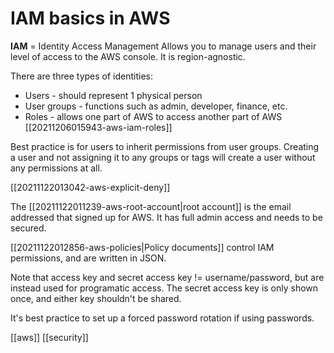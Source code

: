 # IAM basics in AWS

**IAM** = Identity Access Management
Allows you to manage users and their level of access to the AWS console. It is region-agnostic.

There are three types of identities:
- Users - should represent 1 physical person
- User groups - functions such as admin, developer, finance, etc.
- Roles - allows one part of AWS to access another part of AWS [[20211206015943-aws-iam-roles]]

Best practice is for users to inherit permissions from user groups. Creating a user and not assigning it to any groups or tags will create a user without any permissions at all.

[[20211122013042-aws-explicit-deny]]

The [[20211122011239-aws-root-account|root account]] is the email addressed that signed up for AWS. It has full admin access and needs to be secured.

[[20211122012856-aws-policies|Policy documents]] control IAM permissions, and are written in JSON.

Note that access key and secret access key != username/password, but are instead used for programatic access. The secret access key is only shown once, and either key shouldn't be shared.

It's best practice to set up a forced password rotation if using passwords.

[[aws]]
[[security]]